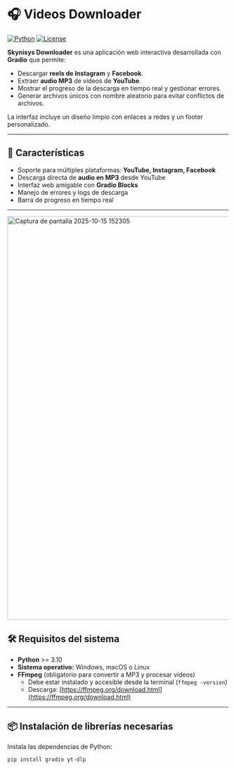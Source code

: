 # 🎧 Videos Downloader

[![Python](https://img.shields.io/badge/Python-3.10+-blue.svg)](https://www.python.org/)
[![License](https://img.shields.io/badge/License-MIT-green.svg)](LICENSE)

**Skynisys Downloader** es una aplicación web interactiva desarrollada con **Gradio** que permite:  

- Descargar **reels de Instagram** y **Facebook**.  
- Extraer **audio MP3** de videos de **YouTube**.  
- Mostrar el progreso de la descarga en tiempo real y gestionar errores.  
- Generar archivos únicos con nombre aleatorio para evitar conflictos de archivos.  

La interfaz incluye un diseño limpio con enlaces a redes y un footer personalizado.  

---

## 🌟 Características

- Soporte para múltiples plataformas: **YouTube, Instagram, Facebook**  
- Descarga directa de **audio en MP3** desde YouTube  
- Interfaz web amigable con **Gradio Blocks**  
- Manejo de errores y logs de descarga  
- Barra de progreso en tiempo real  

---
<img width="1905" height="918" alt="Captura de pantalla 2025-10-15 152305" src="https://github.com/user-attachments/assets/dd047dcd-c4b0-4d5b-97b0-28c004fe5f13" />

## 🛠 Requisitos del sistema

- **Python** >= 3.10  
- **Sistema operativo:** Windows, macOS o Linux  
- **FFmpeg** (obligatorio para convertir a MP3 y procesar videos)  
  - Debe estar instalado y accesible desde la terminal (`ffmpeg -version`)  
  - Descarga: [https://ffmpeg.org/download.html](https://ffmpeg.org/download.html)  

---

## 📦 Instalación de librerías necesarias

Instala las dependencias de Python:

```bash
pip install gradio yt-dlp



